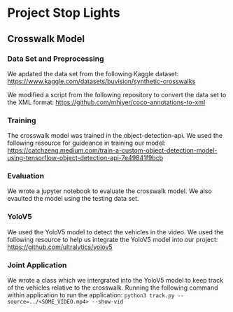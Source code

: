 # Project Stop Lights


## Crosswalk Model

### Data Set and Preprocessing
We apdated the data set from the following Kaggle dataset:
https://www.kaggle.com/datasets/buvision/synthetic-crosswalks

We modified a script from the following repository to convert the data set to the XML format:
https://github.com/mhiyer/coco-annotations-to-xml

### Training
The crosswalk model was trained in the object-detection-api. We used the following resource for guideance in training our model:
https://catchzeng.medium.com/train-a-custom-object-detection-model-using-tensorflow-object-detection-api-7e49841f9bcb

### Evaluation
We wrote a jupyter notebook to evaluate the crosswalk model. We also evaulted the model using the testing data set.

### YoloV5
We used the YoloV5 model to detect the vehicles in the video. We used the following resource to help us integrate the YoloV5 model into our project:
https://github.com/ultralytics/yolov5

### Joint Application
We wrote a class which we intergrated into the YoloV5 model to keep track of the vehicles relative to the crosswalk. Running the following command within application to run the application:
```python3 track.py --source=../<SOME_VIDEO.mp4> --show-vid```
